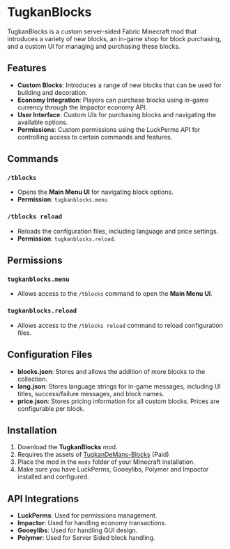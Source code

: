 # TugkanBlocks

TugkanBlocks is a custom server-sided Fabric Minecraft mod that introduces a variety of new blocks, an in-game shop for block purchasing, and a custom UI for managing and purchasing these blocks.

## Features
- **Custom Blocks**: Introduces a range of new blocks that can be used for building and decoration.
- **Economy Integration**: Players can purchase blocks using in-game currency through the Impactor economy API.
- **User Interface**: Custom UIs for purchasing blocks and navigating the available options.
- **Permissions**: Custom permissions using the LuckPerms API for controlling access to certain commands and features.

## Commands

### `/tblocks`
- Opens the **Main Menu UI** for navigating block options.
- **Permission**: `tugkanblocks.menu`

### `/tblocks reload`
- Reloads the configuration files, including language and price settings.
- **Permission**: `tugkanblocks.reload`.

## Permissions

### `tugkanblocks.menu`
- Allows access to the `/tblocks` command to open the **Main Menu UI**.

### `tugkanblocks.reload`
- Allows access to the `/tblocks reload` command to reload configuration files.

## Configuration Files

- **blocks.json**: Stores and allows the addition of more blocks to the collection.
- **lang.json**: Stores language strings for in-game messages, including UI titles, success/failure messages, and block names.
- **price.json**: Stores pricing information for all custom blocks. Prices are configurable per block.

## Installation
1. Download the **TugkanBlocks** mod.
2. Requires the assets of [TugkanDeMans-Blocks](https://mcmodels.net/products/12313/tugkandemans-blocks) (Paid)
3. Place the mod in the `mods` folder of your Minecraft installation.
4. Make sure you have LuckPerms, Gooeylibs, Polymer and Impactor installed and configured.

## API Integrations
- **LuckPerms**: Used for permissions management.
- **Impactor**: Used for handling economy transactions.
- **Gooeylibs**: Used for handling GUI design.
- **Polymer**: Used for Server Sided block handling.

